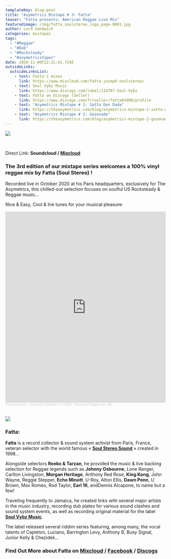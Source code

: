 ```yaml
---
templateKey: blog-post
title: "Asymetrics Mixtape # 3: Fatta"
teaser: "Fatta presents: American Reggae Live Mix"
featuredimage: /img/fatta_soulstereo_logo_page-0001.jpg
author: Lord Sandwich
categories: mixtapes
tags:
  - "#Reggae"
  - "#Dub"
  - "#Rocksteady"
  - "#asymetricstapes"
date: 2020-11-09T22:21:41.729Z
outsideLinks:
  outsideLinksList:
    - text: Fatta's mixes
      link: https://www.mixcloud.com/fatta-joseph-soulstereo/
    - text: Soul Vybz Music
      link: https://www.discogs.com/label/114707-Soul-Vybz
    - text: Fatta on Discogs (Seller)
      link: https://www.discogs.com/fr/seller/fatta93400/profile
    - text: "Asymetrics Mixtape # 1: Satta Don Dada"
      link: https://theasymetrics.com/blog/asymetrics-mixtape-1-satta-don-dada/
    - text: "Asymetrics Mixtape # 2: Gazonade"
      link: https://theasymetrics.com/blog/asymetrics-mixtape-2-gazonade/
---
```

![](/img/fatta_soulstereo_logo_small-0001.jpg)

<br>

Direct Link: **Soundcloud / [Mixcloud](https://www.mixcloud.com/The_Asymetrics/asymetrics-mixtape-3-fatta/)**

### The 3rd edition of our mixtape series welcomes a 100% vinyl reggae mix by Fatta (Soul Stereo) !

Recorded live in October 2020 at his Paris headquarters, exclusively for The Asymetrics, this chilled-out selection focuses on soulful US Rocksteady & Reggae music…

Nice & Easy, Cool & Irie tunes for your musical pleasure:

<iframe width="100%" height="600" scrolling="no" frameborder="no" allow="autoplay" src="https://w.soundcloud.com/player/?url=https%3A//api.soundcloud.com/tracks/926290777&color=%23ff5500&auto_play=false&hide_related=false&show_comments=true&show_user=true&show_reposts=false&show_teaser=true&visual=true"></iframe><div style="font-size: 10px; color: #cccccc;line-break: anywhere;word-break: normal;overflow: hidden;white-space: nowrap;text-overflow: ellipsis; font-family: Interstate,Lucida Grande,Lucida Sans Unicode,Lucida Sans,Garuda,Verdana,Tahoma,sans-serif;font-weight: 100;"><a href="https://soundcloud.com/the-asymetrics" title="The Asymetrics" target="_blank" style="color: #cccccc; text-decoration: none;">The Asymetrics</a> · <a href="https://soundcloud.com/the-asymetrics/asymetrics-mixtape-3-fatta" title="Asymetrics Mixtape # 3: Fatta - American Reggae Live Mix" target="_blank" style="color: #cccccc; text-decoration: none;">Asymetrics Mixtape # 3: Fatta - American Reggae Live Mix</a></div>

<br>

![](/img/mix-cover-back.jpg)

### Fatta:

**Fatta** is a record collector & sound system activist from Paris, France, veteran selector with the world famous « **[Soul Stereo Sound](https://www.youtube.com/channel/UCyk7DYLyxGSyk63u9SiMQ_g)** » created in 1998…

Alongside selectors **Reeko & Tarzan**, he provided the music & live backing selection for Reggae legends such as **Johnny Osbourne**, Lone Ranger, Carlton Livingston, **Morgan Heritage**, Anthony Red Rose, **King Kong**, John Wayne, Reggie Stepper, **Echo Minott**, U-Roy, Alton Ellis, **Dawn Penn**, U Brown, Max Romeo, Rod Taylor, **Earl 16**, andDennis Alcapone, to name but a few!

Traveling frequently to Jamaica, he created links with several major artists in the music industry, recording dub plates for various sound clashes and sound system events, as well as recording original material for the label **[Soul Vybz Music](https://www.discogs.com/label/114707-Soul-Vybz)**.

The label released several riddim series featuring, among many, the vocal talents of Capleton, Luciano, Barrington Levy, Anthony B, Busy Signal, Junior Kelly & Chezidek...

### Find Out More about Fatta on [Mixcloud](https://www.mixcloud.com/fatta-joseph-soulstereo/) / [Facebook](https://www.facebook.com/profile.php?id=100005516896664) / [Discogs](https://www.discogs.com/fr/seller/fatta93400/profile)
